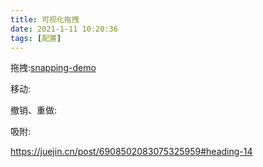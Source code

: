 ```yaml
---
title: 可视化拖拽
date: 2021-1-11 10:20:36
tags: [配置]
---
```



拖拽:[snapping-demo](https://github.com/shenhudong/snapping-demo)

移动: []()

撤销、重做: []()

吸附: []()

https://juejin.cn/post/6908502083075325959#heading-14